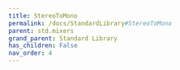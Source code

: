 ```yaml
---
title: StereoToMono
permalink: /docs/StandardLibrary#StereoToMono
parent: std.mixers
grand_parent: Standard Library
has_children: False
nav_order: 4
---
```

